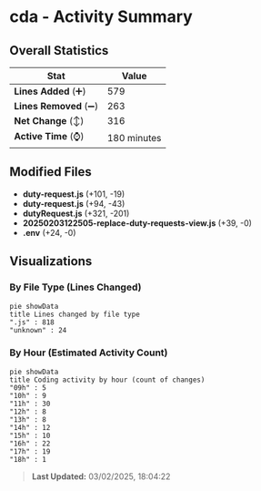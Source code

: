 # cda - Activity Summary 

## Overall Statistics

| Stat                   | Value                                                             |
| ---------------------- | ----------------------------------------------------------------- |
| **Lines Added** (➕)   | 579                                          |
| **Lines Removed** (➖) | 263                                        |
| **Net Change** (↕)    | 316                |
| **Active Time** (⌚)   | 180 minutes |


## Modified Files
- **duty-request.js** (+101, -19)
- **duty-request.js** (+94, -43)
- **dutyRequest.js** (+321, -201)
- **20250203122505-replace-duty-requests-view.js** (+39, -0)
- **.env** (+24, -0)

## Visualizations

### By File Type (Lines Changed)

```mermaid
pie showData
title Lines changed by file type
".js" : 818
"unknown" : 24
```

### By Hour (Estimated Activity Count)

```mermaid
pie showData
title Coding activity by hour (count of changes)
"09h" : 5
"10h" : 9
"11h" : 30
"12h" : 8
"13h" : 8
"14h" : 12
"15h" : 10
"16h" : 22
"17h" : 19
"18h" : 1
```


> **Last Updated:** 03/02/2025, 18:04:22